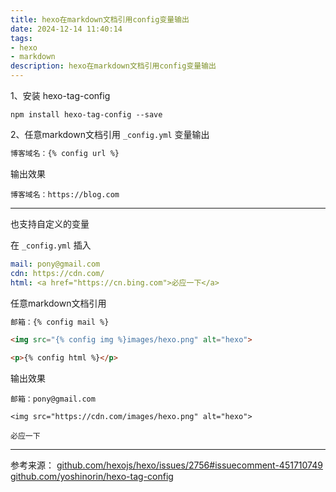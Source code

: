 ```yaml
---
title: hexo在markdown文档引用config变量输出
date: 2024-12-14 11:40:14
tags:
- hexo
- markdown
description: hexo在markdown文档引用config变量输出
---
```


1、安装 hexo-tag-config

``` shell
npm install hexo-tag-config --save
```

2、任意markdown文档引用 ```_config.yml``` 变量输出

``` markdown
博客域名：{% config url %}
```

输出效果

```
博客域名：https://blog.com
```
---

也支持自定义的变量

在 ```_config.yml``` 插入

``` yml
mail: pony@gmail.com
cdn: https://cdn.com/
html: <a href="https://cn.bing.com">必应一下</a>
```

任意markdown文档引用

``` markdown
邮箱：{% config mail %}

<img src="{% config img %}images/hexo.png" alt="hexo">

<p>{% config html %}</p>
```

输出效果

```
邮箱：pony@gmail.com

<img src="https://cdn.com/images/hexo.png" alt="hexo">

必应一下

```

---

参考来源：
<a target="_blank" rel="nofollow noopener" href="https://github.com/hexojs/hexo/issues/2756#issuecomment-451710749">github.com/hexojs/hexo/issues/2756#issuecomment-451710749</a>
<a target="_blank" rel="nofollow noopener" href="https://github.com/yoshinorin/hexo-tag-config">github.com/yoshinorin/hexo-tag-config</a>